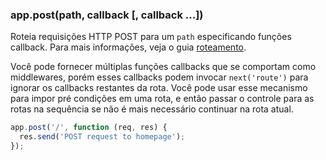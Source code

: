 <h3 id='app.post.method'>app.post(path, callback [, callback ...])</h3>

Roteia requisições HTTP POST para um `path` especificando funções callback.
Para mais informações, veja o guia [roteamento](/guide/routing.html).

Você pode fornecer múltiplas funções callbacks que se comportam como middlewares, porém esses callbacks podem invocar `next('route')` para ignorar os callbacks restantes da rota. Você pode usar esse mecanismo para impor pré condições em uma rota, e então passar o controle para as rotas na sequência se não é mais necessário continuar na rota atual. 

~~~js
app.post('/', function (req, res) {
  res.send('POST request to homepage');
});
~~~
